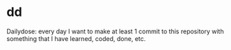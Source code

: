 # dd
Dailydose: every day I want to make at least 1 commit to this repository with something that I have learned, coded, done, etc.
